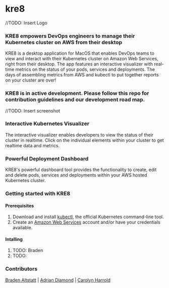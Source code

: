 # kre8

//TODO: Insert Logo

### KRE8 empowers DevOps engineers to manage their Kubernetes cluster on AWS from their desktop

 KRE8 is a desktop application for MacOS that enables DevOps teams to view and interact with their Kubernetes cluster on Amazon Web Services, right from their desktop. The app features an interactive visualizer with real-time metrics on the status of your pods, services and deployments. The days of assembling metrics from AWS and kubectl to put together reports on your cluster are over! 

### KRE8 is in active development. Please follow this repo for contribution guidelines and our development road map.

//TODO: Insert screenshot


### Interactive Kubernetes Visualizer
The interactive visualizer enables developers to view the status of their cluster in realtime. Click on the individual elements within your cluster to get realtime data and metrics.

### Powerful Deployment Dashboard
KRE8's powerful dashboard tool provides the functionality to create, edit and delete pods, services and deployments within your AWS hosted Kubernetes cluster.

### Getting started with KRE8

  #### Prerequisites
  1. Download and install [kubectl](https://kubernetes.io/docs/tasks/tools/install-kubectl/), the official Kubernetes command-line tool.
  2. Create an [Amazon Web Services](https://aws.amazon.com) account and/or have your credentials available.

  #### Intalling
  1. TODO: Braden
  2. TODO:


### Contributors
[Braden Altstatt](https://github.com/bradenaa) | [Adrian Diamond](https://github.com/AdrianDiamond13) | [Carolyn Harrold](https://github.com/jinihendrix) 






